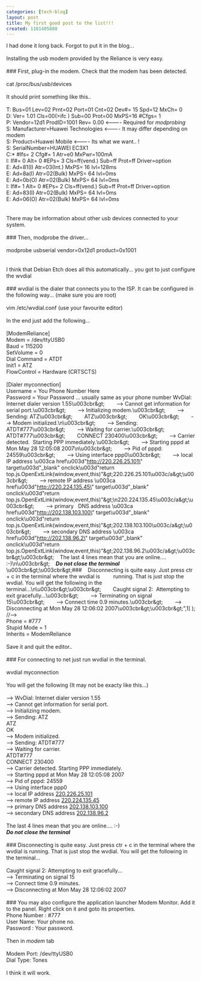 ```yaml
---
categories: [tech-blog]
layout: post
title: My first good post to the list!!!
created: 1181405880
---
```

I had done it long back. Forgot to put it in the blog...<br /><br />Installing the usb modem provided by the <span id="st" class="st">Reliance</span> is very easy.<br /><br />###    First, plug-in the modem. Check that the modem has been detected.<br /><br />        cat /proc/bus/usb/devices<br /><br />    It should print something like this..<br /><br />    T:  Bus=01 Lev=02 Prnt=02 Port=01 Cnt=02 Dev#= 15 Spd=12  MxCh= 0<br />    D:  Ver= 1.01 Cls=00(&gt;ifc ) Sub=00 Prot=00 MxPS=16 #Cfgs=  1<br />    P:  Vendor=12d1 ProdID=1001 Rev= 0.00        &lt;----  Required for *modprobing*<br />    S:  Manufacturer=Huawei Technologies         &lt;----  It may differ depending on modem<br />    S:  Product=Huawei Mobile             &lt;----  Its what we want.. !<br />    S:  SerialNumber=HUAWEI EC3X1<br />    C:* #Ifs= 2 Cfg#= 1 Atr=e0 MxPwr=100mA<br />    I:  If#= 0 Alt= 0 #EPs= 3 Cls=ff(vend.) Sub=ff Prot=ff Driver=option<br />    E:  Ad=81(I) Atr=03(Int.) MxPS=  16 Ivl=128ms<br />    E:  Ad=8a(I) Atr=02(Bulk) MxPS=  64 Ivl=0ms<br />    E:  Ad=0b(O) Atr=02(Bulk) MxPS=  64 Ivl=0ms<br />    I:  If#= 1 Alt= 0 #EPs= 2 Cls=ff(vend.) Sub=ff Prot=ff Driver=option<br />    E:  Ad=83(I) Atr=02(Bulk) MxPS=  64 Ivl=0ms<br />    E:  Ad=06(O) Atr=02(Bulk) MxPS=  64 Ivl=0ms<br /><br /><br />    There may be information about other usb devices connected to your system.<br /><br />###    Then, modprobe the driver...<br />       <br />        modprobe usbserial vendor=0x12d1 product=0x1001<br /><br />   <br />    I think that Debian Etch does all this automatically... you got to just configure the wvdial<br /><br />###    wvdial is the dialer that connects you to the ISP. It can be configured in the following way... (make sure you are root)<br /><br />        vim /etc/wvdial.conf        (use your favourite editor)<br />   <br />    In the end just add the following...<br /><br />        [ModemReliance]<br />        Modem = /dev/ttyUSB0<br />        Baud = 115200<br />        SetVolume = 0<br />        Dial Command = ATDT<br />        Init1 = ATZ<br />        FlowControl = Hardware (CRTSCTS)<br />        <br />        [Dialer myconnection]<br />        Username = You Phone Number Here<br />        Password = Your Password ... usually same as your phone number<!-- D(["mb","\u003cbr\&gt;        Phone \u003d #777\u003cbr\&gt;        Stupid Mode \u003d 1\u003cbr\&gt;        Inherits \u003d ModemReliance \n\u003cbr\&gt;        \u003cbr\&gt;    Save it and quit the editor..\u003cbr\&gt;\u003cbr\&gt;###    For connecting to net just run wvdial in the terminal.\u003cbr\&gt;    \u003cbr\&gt;        wvdial myconnection\u003cbr\&gt;\u003cbr\&gt;    You will get the following (It may not be exacty like this...)\n\u003cbr\&gt;\u003cbr\&gt;        --> WvDial: Internet dialer version 1.55\u003cbr\&gt;        --&gt; Cannot get information for serial port.\u003cbr\&gt;        --&gt; Initializing modem.\u003cbr\&gt;        --&gt; Sending: ATZ\u003cbr\&gt;        ATZ\u003cbr\&gt;        OK\u003cbr\&gt;        --&gt; Modem initialized.\n\u003cbr\&gt;        --&gt; Sending: ATDT#777\u003cbr\&gt;        --&gt; Waiting for carrier.\u003cbr\&gt;        ATDT#777\u003cbr\&gt;        CONNECT 230400\u003cbr\&gt;        --&gt; Carrier detected.  Starting PPP immediately.\u003cbr\&gt;        --&gt; Starting pppd at Mon May 28 12:05:08 2007\n\u003cbr\&gt;        --&gt; Pid of pppd: 24559\u003cbr\&gt;        --&gt; Using interface ppp0\u003cbr\&gt;        --&gt; local  IP address \u003ca href\u003d\"http://220.226.25.101\" target\u003d\"_blank\" onclick\u003d\"return top.js.OpenExtLink(window,event,this)\"\&gt;220.226.25.101\u003c/a\&gt;\u003cbr\&gt;        --&gt; remote IP address \u003ca href\u003d\"http://220.224.135.45\" target\u003d\"_blank\" onclick\u003d\"return top.js.OpenExtLink(window,event,this)\"\&gt;\n220.224.135.45\u003c/a\&gt;\u003cbr\&gt;        --&gt; primary   DNS address \u003ca href\u003d\"http://202.138.103.100\" target\u003d\"_blank\" onclick\u003d\"return top.js.OpenExtLink(window,event,this)\"\&gt;202.138.103.100\u003c/a\&gt;\u003cbr\&gt;        --&gt; secondary DNS address \u003ca href\u003d\"http://202.138.96.2\" target\u003d\"_blank\" onclick\u003d\"return top.js.OpenExtLink(window,event,this)\"\&gt;202.138.96.2\u003c/a\&gt;\u003cbr\&gt;\u003cbr\&gt;    The last 4 lines mean that you are online.... :-)\n\u003cbr\&gt;    ***Do not close the terminal*** \u003cbr\&gt;\u003cbr\&gt;###    Disconnecting is quite easy. Just press ctr + c in the terminal where the wvdial is         running. That is just stop the wvdial. You will get the following in the terminal...\n\u003cbr\&gt;\u003cbr\&gt;        Caught signal 2:  Attempting to exit gracefully...\u003cbr\&gt;        --&gt; Terminating on signal 15\u003cbr\&gt;        --&gt; Connect time 0.9 minutes.\u003cbr\&gt;        --&gt; Disconnecting at Mon May 28 12:06:02 2007\u003cbr\&gt;\u003cbr\&gt;",1] );  //--&gt;<br />        Phone = #777<br />        Stupid Mode = 1<br />        Inherits = ModemReliance <br />       <br />    Save it and quit the editor..<br /><br />###    For connecting to net just run wvdial in the terminal.<br />   <br />        wvdial myconnection<br /><br />    You will get the following (It may not be exacty like this...)<br /><br />        --&gt; WvDial: Internet dialer version 1.55<br />        --&gt; Cannot get information for serial port.<br />        --&gt; Initializing modem.<br />        --&gt; Sending: ATZ<br />        ATZ<br />        OK<br />        --&gt; Modem initialized.<br />        --&gt; Sending: ATDT#777<br />        --&gt; Waiting for carrier.<br />        ATDT#777<br />        CONNECT 230400<br />        --&gt; Carrier detected.  Starting PPP immediately.<br />        --&gt; Starting pppd at Mon May 28 12:05:08 2007<br />        --&gt; Pid of pppd: 24559<br />        --&gt; Using interface ppp0<br />        --&gt; local  IP address <a href="http://220.226.25.101/" target="_blank">220.226.25.101</a><br />        --&gt; remote IP address <a href="http://220.224.135.45/" target="_blank"> 220.224.135.45</a><br />        --&gt; primary   DNS address <a href="http://202.138.103.100/" target="_blank">202.138.103.100</a><br />        --&gt; secondary DNS address <a href="http://202.138.96.2/" target="_blank">202.138.96.2</a><br /><br />    The last 4 lines mean that you are online.... :-)<br />    ***Do not close the terminal***<br /><br />###    Disconnecting is quite easy. Just press ctr + c in the terminal where the wvdial is         running. That is just stop the wvdial. You will get the following in the terminal...<br /><br />        Caught signal 2:  Attempting to exit gracefully...<br />        --&gt; Terminating on signal 15<br />        --&gt; Connect time 0.9 minutes.<br />        --&gt; Disconnecting at Mon May 28 12:06:02 2007<br /><br /><!-- D(["mb","\n###     You may also configure the application launcher Modem Monitor. Add it to the panel. Right         click on it and goto its properties. \u003cbr\&gt;        Phone Number : #777\u003cbr\&gt;        User Name:    Your phone no.\u003cbr\&gt;        Password :    Your password.\n\u003cbr\&gt;\u003cbr\&gt;    Then in *modem* tab\u003cbr\&gt;    \u003cbr\&gt;        Modem Port:  /dev/ttyUSB0\u003cbr\&gt;        Dial Type:   Tones\u003cbr\&gt;\u003cbr\&gt;    I think it will work.\u003cbr\&gt;",1] ); D(["mb","\u003cspan class\u003dsg\&gt;\u003cbr\&gt; \u003cbr clear\u003d\"all\"\&gt;\u003cbr\&gt;- \u003cbr\&gt;Mahesh\u003cbr\&gt;\u003cbr\&gt;It takes 43 muscles to frown and 17 to smile,\n\u003cbr\&gt;But it doesnt take any to sit there with a dumb look on your face...\u003cbr\&gt;\u003ca href\u003d\"http://maheshmukundan.blogspot.com/\" target\u003d\"_blank\" onclick\u003d\"return top.js.OpenExtLink(window,event,this)\"\&gt;http://maheshmukundan.blogspot\u003cWBR\&gt;.com/\u003c/a\&gt;\n\u003c/span\&gt;",0] );  //-->###     You may also configure the application launcher Modem Monitor. Add it to the panel. Right         click on it and goto its properties.<br />        Phone Number : #777<br />        User Name:    Your phone no.<br />        Password :    Your password.<br /><br />    Then in *modem* tab<br />   <br />        Modem Port:  /dev/ttyUSB0<br />        Dial Type:   Tones<br /><br />    I think it will work.<br /><span class="sg"><br /> </span>
